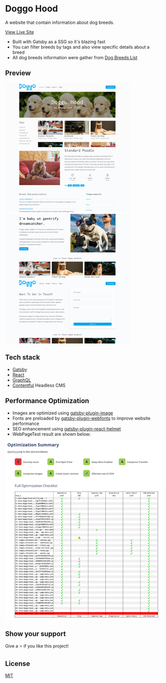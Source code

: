# Doggo Hood

A website that contain information about dog breeds.

[View Live Site](https://benz-doggo-hood.netlify.app/)

- Built with Gatsby as a SSG so it's blazing fast
- You can filter breeds by tags and also view specific details about a breed
- All dog breeds information were gather from [Dog Breeds List](https://www.dogbreedslist.info/)

## Preview

<img src="./resources/home.png" width="400" />&nbsp;<img src="./resources/poodle.png" width="400" />
<img src="./resources/about.png" width="400" />&nbsp;<img src="./resources/contact.png" width="400" />

## Tech stack

- [Gatsby](https://www.gatsbyjs.com/)
- [React](https://reactjs.org/)
- [GraphQL](https://graphql.org/)
- [Contentful](https://www.contentful.com/) Headless CMS

## Performance Optimization

- Images are optimized using [gatsby-plugin-image](https://www.gatsbyjs.com/plugins/gatsby-plugin-image)
- Fonts are preloaded by [gatsby-plugin-webfonts](https://www.gatsbyjs.com/plugins/gatsby-plugin-webfonts/) to improve website performance
- SEO enhancement using [gatsby-plugin-react-helmet](https://www.gatsbyjs.com/plugins/gatsby-plugin-react-helmet/)
- WebPageTest result are shown below:

<img src="./resources/performance.png"/>

## Show your support

Give a ⭐️ if you like this project!

## License

[MIT](LICENSE)
